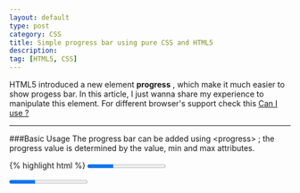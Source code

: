 ```yaml
---
layout: default
type: post
category: CSS
title: Simple progress bar using pure CSS and HTML5
description: 
tag: [HTML5, CSS]
---
```



HTML5 introduced a new element __progress__ , which make it much easier to show progess bar. In this article, I just wanna share my experience to manipulate this element. For different browser's support check this [Can I use ?](http://caniuse.com/#feat=progressmeter)    



___
###Basic Usage
The progress bar can be added using &lt;progress> ; the progress value is determined by the value, min and max attributes.

{% highlight html %}
<progress value="10" max="30"/>
{% endhighlight %} 
 
<progress value="10" max="30"/>

The presentation is denpending on your system.     


___
###Styling it
Well, I want a progress bar with some border-radius, it not complicated. just need to pay attention to different browsers' process with progress. 

In __Chrome__ and __Safari__, the progress element is translate in this way

{% highlight css %}
progress::-webkit-progress-bar {  
    /* style rules */  
}  
progress::-webkit-progress-value {  
    /* style rules */  
}  
{% endhighlight %}  

And in Firfox it also has its special pseudo-class for progress  

{% highlight css %}
progress::-moz-progress-bar {  
    /* style rules */  
}  
{% endhighlight %}  


With ReactJS, I use .less, a CSS pre-processor, I want to reuse the style of this progress bar just with different background color, and progress color, so I defined a mixin, as follow.


{% highlight css %}
.progressBarMixin(@backgroundColor,@progressBarColor, @borderRadius){
  progress {
    background-color: @backgroundColor;
    border: none;
    border-radius: @borderRadius;
    -webkit-appearance: none;
  }
  progress::-webkit-progress-bar {
    background-color: @backgroundColor;
    padding: 3px;
    border-radius: @borderRadius;
  }
  progress::-webkit-progress-value {
    background-color: @progressBarColor;
    border-radius: @borderRadius;
  }
  progress::-moz-progress-bar {
    background-color: @backgroundColor;
    padding: 3px;
    border-radius: @borderRadius;
  }
}
{% endhighlight %}  


{% highlight css %}
.progressBarMixin(@colorGreyLight,@colorBlueElectric, 50px);
      progress {
        height: 25px;
        width: 220px;
      }
{% endhighlight %} 

  
  ___
###Animation
Because I use [ReactJS](http://facebook.github.io/react/) to render my application, it has a great function 

{% highlight javascript %}
boolean shouldComponentUpdate(object nextProps, object nextState)
{% endhighlight %} 

This function returns true by default, that means it will update your layout automatically when it detects some changes have been made.  
So I got a function to caculate the progress like this.

{% highlight javascript %}
getProgressBarValue: function () {
        var finished = 0;
        var finishedSteps = this.props.storeCursor.follow("finishedSteps").get();
        _.each(steps.GROUP_NAMES, function (name) {
            if(steps.isStepGroupFinished(name, finishedSteps))
            finished ++;
        });
        return (finished / OnboardingStepName.length);
    }
{% endhighlight %} 
{% highlight html %}
<progress value={this.getProgressBarValue()} max="1"></progress>
{% endhighlight %} 

Finally, I got my progress bar.


![image]({{site.img_url}}/post-sources/progress-bar.png)

Hope this can help you!